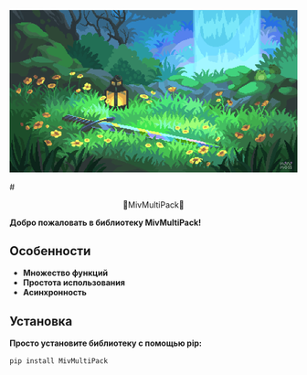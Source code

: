 <p align="center">
    <img src="images/banner.gif">
</p>
# <p align="center">🐺MivMultiPack🦊</p>

**Добро пожаловать в библиотеку MivMultiPack!**

## Особенности

- **Множество функций**
- **Простота использования**
- **Асинхронность**

## Установка

**Просто установите библиотеку с помощью pip:**

```bash
pip install MivMultiPack
```